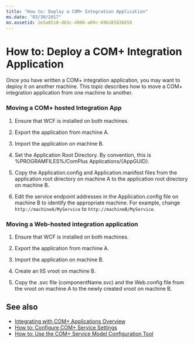 ```yaml
---
title: "How to: Deploy a COM+ Integration Application"
ms.date: "03/30/2017"
ms.assetid: 2e5a0510-db3c-4988-a09c-696285836650
---
```

# How to: Deploy a COM+ Integration Application
Once you have written a COM+ integration application, you may want to deploy it on another machine. This topic describes how to move a COM+ integration application from one machine to another.  
  
### Moving a COM+ hosted Integration App  
  
1. Ensure that WCF is installed on both machines.  
  
2. Export the application from machine A.  
  
3. Import the application on machine B.  
  
4. Set the Application Root Directory. By convention, this is %PROGRAMFILES%/ComPlus Applications/{AppGUID}.  
  
5. Copy the Application.config and Application.manifest files from the application root directory on machine A to the application root directory on machine B.  
  
6. Edit the service endpoint addresses in the Application.config file on machine B to identify the appropriate machine. For example, change `http://machineA/MyService` to `http://machineB/MyService`.  
  
### Moving a Web-hosted integration application  
  
1. Ensure that WCF is installed on both machines.  
  
2. Export the application from machine A.  
  
3. Import the application on machine B.  
  
4. Create an IIS vroot on machine B.  
  
5. Copy the .svc file (componentName.svc) and the Web.config file from the vroot on machine A to the newly created vroot on machine B.  
  
## See also

- [Integrating with COM+ Applications Overview](../../../../docs/framework/wcf/feature-details/integrating-with-com-plus-applications-overview.md)
- [How to: Configure COM+ Service Settings](../../../../docs/framework/wcf/feature-details/how-to-configure-com-service-settings.md)
- [How to: Use the COM+ Service Model Configuration Tool](../../../../docs/framework/wcf/feature-details/how-to-use-the-com-service-model-configuration-tool.md)
